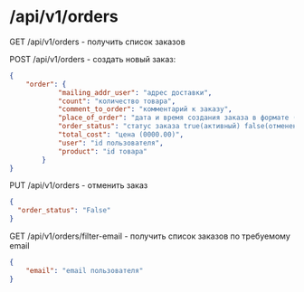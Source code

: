 # /api/v1/orders
GET /api/v1/orders - получить список заказов

POST /api/v1/orders - создать новый заказ:
```json
{
	"order": {
            "mailing_addr_user": "адрес доставки",
            "count": "количество товара",
            "comment_to_order": "комментарий к заказу",
            "place_of_order": "дата и время создания заказа в формате (2019-10-13T12:09:39.970364Z)",
            "order_status": "статус заказа true(активный) false(отмененый)",
            "total_cost": "цена (0000.00)",
            "user": "id пользователя",
            "product": "id товара"
        }
}
```
PUT /api/v1/orders - отменить заказ
```json
{
  "order_status": "False"
}
```
GET /api/v1/orders/filter-email - получить список заказов по требуемому email
```json
{
	"email": "email пользователя"
}
```
